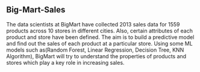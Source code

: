 Big-Mart-Sales
----------------------
The data scientists at BigMart have collected 2013 sales data for 1559 products across 10 stores in different cities. Also, certain attributes of each product and store have been defined. The aim is to build a predictive model and find out the sales of each product at a particular store.
Using some ML models such as(Random Forest, Linear Regression, Decision Tree, KNN Algorithm), BigMart will try to understand the properties of products and stores which play a key role in increasing sales.